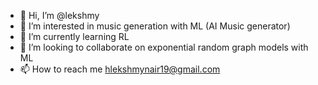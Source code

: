 - 👋 Hi, I’m @lekshmy
- 👀 I’m interested in music generation with ML (AI Music generator)
- 🌱 I’m currently learning RL
- 💞️ I’m looking to collaborate on exponential random graph models with ML
- 📫 How to reach me hlekshmynair19@gmail.com

<!---
leksr/leksis a ✨ special ✨ repository because its `README.md` (this file) appears on your GitHub profile.
You can click the Preview link to take a look at your changes.
--->
